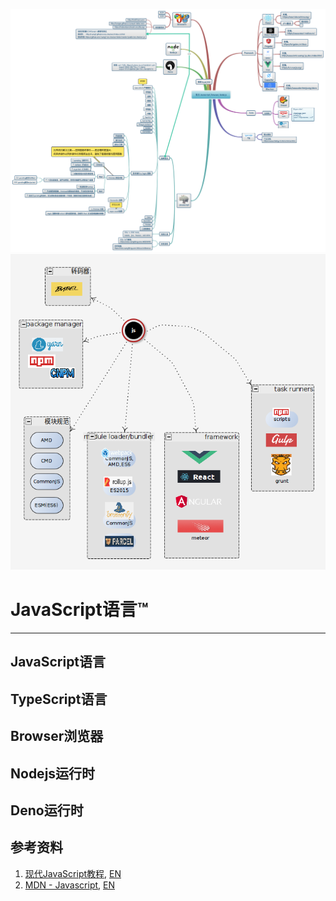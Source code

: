 ![](有关Javsscript_Browser_Nodejs_Deno.png)
<img src="js_ecology.png"  />

# JavaScript语言™

---

## JavaScript语言

## TypeScript语言

## Browser浏览器

## Nodejs运行时

## Deno运行时

## 参考资料
1. [现代JavaScript教程](https://zh.javascript.info/), [EN](https://javascript.info/)
2. [MDN - Javascript](https://developer.mozilla.org/zh-CN/docs/Web/JavaScript), [EN](https://developer.mozilla.org/en-US/docs/Web/JavaScript)